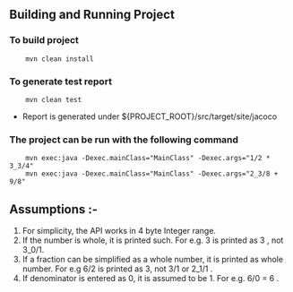 ## Building and Running Project
### To build project

```
    mvn clean install
```

### To generate test report

```
    mvn clean test
```
* Report is generated under ${PROJECT_ROOT}/src/target/site/jacoco

### The project can be run with the following command

```
    mvn exec:java -Dexec.mainClass="MainClass" -Dexec.args="1/2 * 3_3/4"
    mvn exec:java -Dexec.mainClass="MainClass" -Dexec.args="2_3/8 + 9/8"
```

## Assumptions :-

1. For simplicity, the API works in 4 byte Integer range.
1. If the number is whole, it is printed such. For e.g. 3 is printed as 3 , not 3_0/1.
1. If a fraction can be simplified as a whole number, it is printed as whole number. For e.g 6/2 is printed as 3, not 3/1 or 2_1/1 .
1. If denominator is entered as 0, it is assumed to be 1. For e.g. 6/0 = 6 .